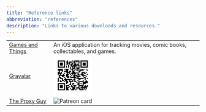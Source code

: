 ```yaml
---
title: "Reference links"
abbreviation: "references"
description: "Links to various downloads and resources."
---
```


<div class="container">

|  |  |
|--|--|
| [Games and Things](https://github.com/AdamJ/CollectSomeMore) | An iOS application for tracking movies, comic books, collectables, and games. |
| [Gravatar](https://gravatar.com/mindreeper.qr) | <img src="../../../src/img/adam-j.png" alt="Gravatar QR Code" width="100px" /> |
| [The Proxy Guy](https://www.cardsbyprox.com/) | <img src="../../../src/img/theproxyguy-membership-card-patreon.png" alt="Patreon card" width="100px" /> |

</div>

